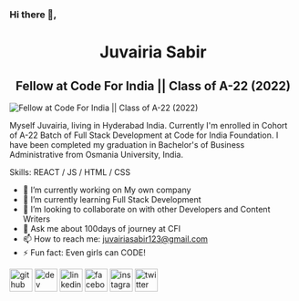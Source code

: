 ### Hi there 👋,  
<h1 align="center">Juvairia Sabir</h1>
<h2 align="center">Fellow at Code For India || Class of A-22 (2022) </h2>


![Fellow at Code For India || Class of A-22 (2022)](https://pbs.twimg.com/profile_banners/1132845270805504005/1660643323/1080x360)

Myself Juvairia, living in Hyderabad India. Currently I'm enrolled in Cohort of A-22 Batch of Full Stack Development at Code for India Foundation. I have been completed my graduation in Bachelor's of Business Administrative from Osmania University, India. 

Skills:  REACT / JS / HTML / CSS

- 🔭 I’m currently working on My own company 
- 🌱 I’m currently learning Full Stack Development 
- 👯 I’m looking to collaborate on with other Developers and Content Writers 
- 💬 Ask me about 100days of journey at CFI 
- 📫 How to reach me: juvairiasabir123@gmail.com 
- ⚡ Fun fact: Even girls can CODE! 


[<img src='https://cdn.jsdelivr.net/npm/simple-icons@3.0.1/icons/github.svg' alt='github' height='40'>](https://github.com/https://github.com/juvairiasabir)  [<img src='https://cdn.jsdelivr.net/npm/simple-icons@3.0.1/icons/dev-dot-to.svg' alt='dev' height='40'>](https://dev.to/https://dev.to/juvairiasabir)  [<img src='https://cdn.jsdelivr.net/npm/simple-icons@3.0.1/icons/linkedin.svg' alt='linkedin' height='40'>](https://www.linkedin.com/in/https://www.linkedin.com/in/juvairia-sabir-450229176//)  [<img src='https://cdn.jsdelivr.net/npm/simple-icons@3.0.1/icons/facebook.svg' alt='facebook' height='40'>](https://www.facebook.com/https://www.facebook.com/juveria.sabir.39)  [<img src='https://cdn.jsdelivr.net/npm/simple-icons@3.0.1/icons/instagram.svg' alt='instagram' height='40'>](https://www.instagram.com/https://www.instagram.com/itsjuveriaa//)  [<img src='https://cdn.jsdelivr.net/npm/simple-icons@3.0.1/icons/twitter.svg' alt='twitter' height='40'>](https://twitter.com/https://twitter.com/SabirJuveria)  


